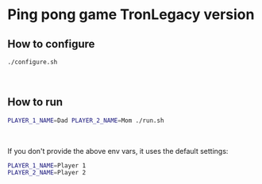 # Ping pong game TronLegacy version

## How to configure

```bash
./configure.sh
```

</br>


## How to run

```bash
PLAYER_1_NAME=Dad PLAYER_2_NAME=Mom ./run.sh
```

</br>

If you don't provide the above env vars, it uses the default settings:

```bash
PLAYER_1_NAME=Player 1
PLAYER_2_NAME=Player 2
```

</br>

